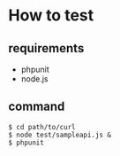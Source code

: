 How to test
====================

## requirements

* phpunit
* node.js

## command

```
$ cd path/to/curl
$ node test/sampleapi.js &
$ phpunit
```
